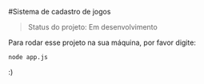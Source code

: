 #Sistema de cadastro de jogos

> Status do projeto: Em desenvolvimento 

Para rodar esse projeto na sua máquina, por favor digite:

```
node app.js
```
:)